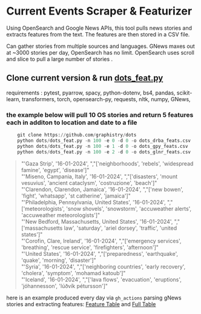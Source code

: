 # Current Events Scraper & Featurizer

Using OpenSearch and Google News APIs, this tool pulls news stories and extracts features from the text. The features are then stored in a CSV file.

Can gather stories from multiple sources and languages. GNews maxes out at ~3000 stories per day, OpenSearch has no limit.  OpenSearch uses scroll and slice to pull a large number of stories .

Clone current version & run [dots_feat.py](https://github.com/dcolinmorgan/dots/blob/main/dots/dots_feat.py)
--------------------------------------------------
requirements :
  pytest,
  pyarrow,
  spacy,
  python-dotenv,
  bs4,
  pandas,
  scikit-learn,
  transformers,
  torch,
  opensearch-py,
  requests,
  nltk,
  numpy,
  GNews,
 
### the example below will pull 10 OS stories and return 5 features each in additon to location and date to a file

```python
    git clone https://github.com/graphistry/dots
    python dots/dots_feat.py -n 100 -e 0 -d 0 -o dots_drba_feats.csv
    python dots/dots_feat.py -n 100 -e 1 -d 0 -o dots_gpy_feats.csv  
    python dots/dots_feat.py -n 100 -e 2 -d 0 -o dots_glnr_feats.csv  
```

>"'Gaza Strip', '16-01-2024', ","['neighborhoods', 'rebels', 'widespread famine', 'egypt', 'disease']" <br>
>"'Miseno, Campania, Italy', '16-01-2024', ","['disasters', 'mount vesuvius', 'ancient cataclysm', 'costruzione', 'beach']"<br>
>"'Clarendon, Clarendon, Jamaica', '16-01-2024', ","['new bowen', 'fight', 'whatsapp', 'st catherine', 'jamaica']"<br>
>"'Philadelphia, Pennsylvania, United States', '16-01-2024', ","['meteorologists', 'snow shovels', 'snowstorm', 'accuweather alerts', 'accuweather meteorologists']"<br>
>"'New Bedford, Massachusetts, United States', '16-01-2024', ","['massachusetts law', 'saturday', 'ariel dorsey', 'traffic', 'united states']"<br>
>"'Corofin, Clare, Ireland', '16-01-2024', ","['emergency services', 'breathing', 'rescue service', 'firefighters', 'afternoon']"<br>
>"'United States', '16-01-2024', ","['preparedness', 'earthquake', 'quake', 'morning', 'disaster']"<br>
>"'Syria', '16-01-2024', ","['neighboring countries', 'early recovery', 'cholera', 'symptom', 'mohamad katoub']"<br>
>"'Iceland', '16-01-2024', ","['lava flows', 'evacuation', 'eruptions', 'jóhannesson', 'lúðvík pétursson']"<br>


here is an example produced every day via `gh_actions` parsing gNews stories and extracting features:
 [Feature Table](DOTS/output/lobstr3_dots_feats.csv) and [Full Table](DOTS/output/full_lobstr3_dots_feats.csv)
